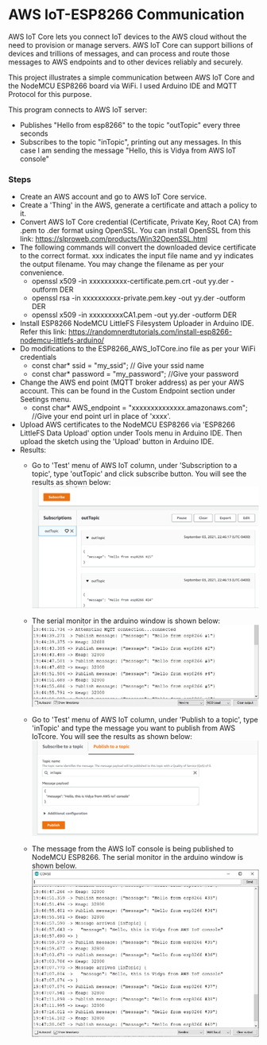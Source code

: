 # AWS IoT-ESP8266 Communication

AWS IoT Core lets you connect IoT devices to the AWS cloud without the need to provision or manage servers. AWS IoT Core can support billions of devices and trillions of messages, and can process and route those messages to AWS endpoints and to other devices reliably and securely.

This project illustrates a simple communication between AWS IoT Core and the NodeMCU ESP8266 board via WiFi. I used Arduino IDE and MQTT Protocol for this purpose.

This program connects to AWS IoT server:
* Publishes "Hello from esp8266" to the topic "outTopic" every three seconds
* Subscribes to the topic "inTopic", printing out any messages. In this case I am sending the message "Hello, this is Vidya from AWS IoT console"

### Steps ###
* Create an AWS account and go to AWS IoT Core service.
* Create a 'Thing' in the AWS, generate a certificate and attach a policy to it.
* Convert AWS IoT Core credential (Certificate, Private Key, Root CA) from .pem to .der format using OpenSSL. You can install OpenSSL from this link: https://slproweb.com/products/Win32OpenSSL.html 
* The following commands will convert the downloaded device certificate to the correct format. xxx indicates the input file name and yy indicates the output filename. You may change the filename as per your convenience.
	* openssl x509 -in xxxxxxxxxx-certificate.pem.crt -out yy.der -outform DER 
	* openssl rsa -in xxxxxxxxxx-private.pem.key -out yy.der -outform DER
	* openssl x509 -in xxxxxxxxxCA1.pem -out yy.der -outform DER
* Install ESP8266 NodeMCU LittleFS Filesystem Uploader in Arduino IDE. Refer this link: https://randomnerdtutorials.com/install-esp8266-nodemcu-littlefs-arduino/ 
* Do modifications to the ESP8266_AWS_IoTCore.ino file as per your WiFi credentials
	* const char* ssid = "my_ssid"; // Give your ssid name
	* const char* password = "my_password"; //Give your password
* Change the AWS end point (MQTT broker address) as per your AWS account. This can be found in the Custom Endpoint section under Seetings menu.
	* const char* AWS_endpoint = "xxxxxxxxxxxxxx.amazonaws.com"; //Give your end point url in place of 'xxxx'. 
* Upload AWS certificates to the NodeMCU ESP8266 via 'ESP8266 LittleFS Data Upload' option under Tools menu in Arduino IDE. Then upload the sketch using the 'Upload' button in Arduino IDE.
* Results:
	* Go to 'Test' menu of AWS IoT column, under 'Subscription to a topic', type 'outTopic' and click subscribe button. You will see the results as shown below:
	![AWS IoT Console Output1](https://github.com/VidyaV1993/AWS_IoTCore-ESP8266_Communication/blob/main/ESP8266_AWS_IoTCore/screenshots/aws_console1.PNG?raw=true)
	
	* The serial monitor in the arduino window is shown below:
	![Serial monitor1](https://github.com/VidyaV1993/AWS_IoTCore-ESP8266_Communication/blob/main/ESP8266_AWS_IoTCore/screenshots/serial_monitor1a.JPG?raw=true)
	
	* Go to 'Test' menu of AWS IoT column, under 'Publish to a topic', type 'inTopic' and type the message you want to publish from AWS IoTcore. You will see the results as shown below:
	![AWS IoT Console Output2](https://github.com/VidyaV1993/AWS_IoTCore-ESP8266_Communication/blob/main/ESP8266_AWS_IoTCore/screenshots/aws_console2.PNG?raw=true)
	
	* The message from the AWS IoT console is being published to NodeMCU ESP8266. The serial monitor in the arduino window is shown below. 
	![Serial monitor2](https://github.com/VidyaV1993/AWS_IoTCore-ESP8266_Communication/blob/main/ESP8266_AWS_IoTCore/screenshots/serial_monitor2.JPG?raw=true)